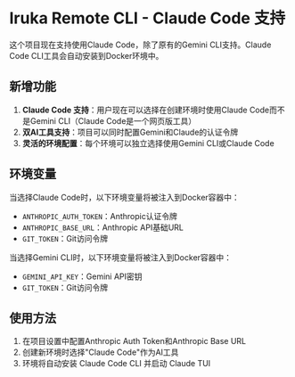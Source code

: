# Iruka Remote CLI - Claude Code 支持

这个项目现在支持使用Claude Code，除了原有的Gemini CLI支持。Claude Code CLI工具会自动安装到Docker环境中。

## 新增功能

1. **Claude Code 支持**：用户现在可以选择在创建环境时使用Claude Code而不是Gemini CLI（Claude Code是一个网页版工具）
2. **双AI工具支持**：项目可以同时配置Gemini和Claude的认证令牌
3. **灵活的环境配置**：每个环境可以独立选择使用Gemini CLI或Claude Code

## 环境变量

当选择Claude Code时，以下环境变量将被注入到Docker容器中：
- `ANTHROPIC_AUTH_TOKEN`：Anthropic认证令牌
- `ANTHROPIC_BASE_URL`：Anthropic API基础URL
- `GIT_TOKEN`：Git访问令牌

当选择Gemini CLI时，以下环境变量将被注入到Docker容器中：
- `GEMINI_API_KEY`：Gemini API密钥
- `GIT_TOKEN`：Git访问令牌

## 使用方法

1. 在项目设置中配置Anthropic Auth Token和Anthropic Base URL
2. 创建新环境时选择"Claude Code"作为AI工具
3. 环境将自动安装 Claude Code CLI 并启动 Claude TUI